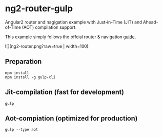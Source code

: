# ng2-router-gulp
Angular2 router and nagigation example with Just-in-Time (JIT) and Ahead-of-Time (AOT) compilation support.

This example simply follows the offcial router & navigation [guide](https://angular.io/docs/ts/latest/guide/router.html).

![](ng2-router.png?raw=true | width=100)

## Preparation
```
npm install
npm install -g gulp-cli
```

## Jit-compilation (fast for development) 

```
gulp
```

## Aot-compiation (optimized for production)
```
gulp --type aot
```

